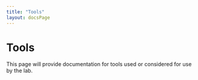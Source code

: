 ```yaml
---
title: "Tools"
layout: docsPage
---
```

# Tools

This page will provide documentation for tools used or considered for use by the lab.